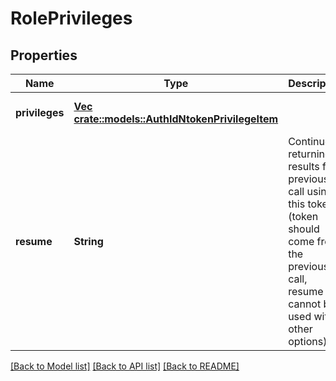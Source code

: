 # RolePrivileges

## Properties
Name | Type | Description | Notes
------------ | ------------- | ------------- | -------------
**privileges** | [**Vec <crate::models::AuthIdNtokenPrivilegeItem>**](AuthIdNtokenPrivilegeItem.md) |  | [optional] [default to null]
**resume** | **String** | Continue returning results from previous call using this token (token should come from the previous call, resume cannot be used with other options). | [optional] [default to null]

[[Back to Model list]](../README.md#documentation-for-models) [[Back to API list]](../README.md#documentation-for-api-endpoints) [[Back to README]](../README.md)


